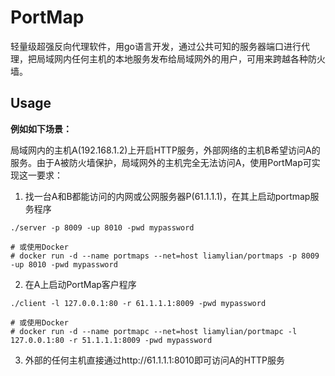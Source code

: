 # PortMap

轻量级超强反向代理软件，用go语言开发，通过公共可知的服务器端口进行代理，把局域网内任何主机的本地服务发布给局域网外的用户，可用来跨越各种防火墙。

## Usage

**例如如下场景：**

局域网内的主机A(192.168.1.2)上开启HTTP服务，外部网络的主机B希望访问A的服务。由于A被防火墙保护，局域网外的主机完全无法访问A，使用PortMap可实现这一要求：

1. 找一台A和B都能访问的内网或公网服务器P(61.1.1.1)，在其上启动portmap服务程序 

```
./server -p 8009 -up 8010 -pwd mypassword

# 或使用Docker
# docker run -d --name portmaps --net=host liamylian/portmaps -p 8009 -up 8010 -pwd mypassword
```

2. 在A上启动PortMap客户程序 

```
./client -l 127.0.0.1:80 -r 61.1.1.1:8009 -pwd mypassword

# 或使用Docker
# docker run -d --name portmapc --net=host liamylian/portmapc -l 127.0.0.1:80 -r 51.1.1.1:8009 -pwd mypassword
```

3. 外部的任何主机直接通过http://61.1.1.1:8010即可访问A的HTTP服务